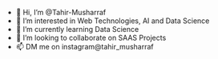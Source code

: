 - 👋 Hi, I’m @Tahir-Musharraf
- 👀 I’m interested in Web Technologies, AI and Data Science 
- 🌱 I’m currently learning Data Science
- 💞️ I’m looking to collaborate on SAAS Projects
- 📫 DM me on instagram@tahir_musharraf

<!---
Tahir-Musharraf/Tahir-Musharraf is a ✨ special ✨ repository because its `README.md` (this file) appears on your GitHub profile.
You can click the Preview link to take a look at your changes.
--->
